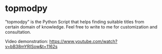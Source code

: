 # topmodpy

"topmodpy" is the Python Script that helps finding suitable titles from certain domain of knowledge. Feel free to write to me for customization and consultation. 

Video demonstration: https://www.youtube.com/watch?v=bB38mYRISow&t=1162s
